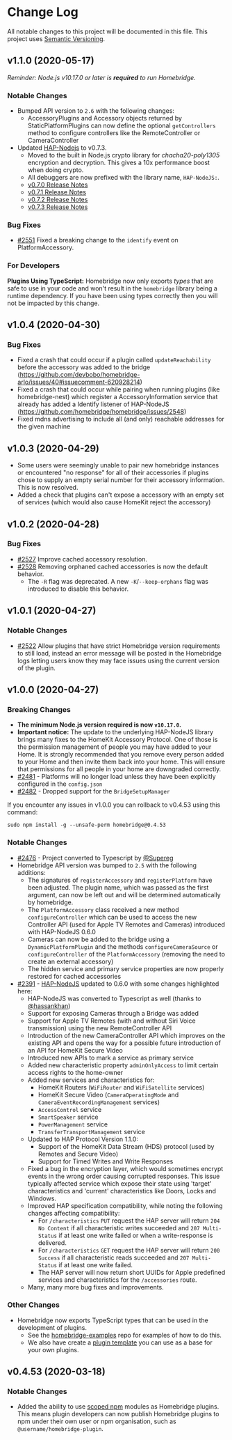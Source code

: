 # Change Log

All notable changes to this project will be documented in this file. This project uses [Semantic Versioning](https://semver.org/).

## v1.1.0 (2020-05-17)

*Reminder: Node.js v10.17.0 or later is **required** to run Homebridge.*

### Notable Changes

* Bumped API version to `2.6` with the following changes:
    * AccessoryPlugins and Accessory objects returned by StaticPlatformPlugins can now define the optional 
        `getControllers` method to configure controllers like the RemoteController or CameraController
* Updated [HAP-Nodejs](https://github.com/homebridge/HAP-NodeJS) to v0.7.3.
    * Moved to the built in Node.js crypto library for *chacha20-poly1305* encryption and decryption. This gives a 10x performance boost when doing crypto.
    * All debuggers are now prefixed with the library name, `HAP-NodeJS:`.
    * [v0.7.0 Release Notes](https://github.com/homebridge/HAP-NodeJS/releases/tag/v0.7.0)
    * [v0.7.1 Release Notes](https://github.com/homebridge/HAP-NodeJS/releases/tag/v0.7.1)
    * [v0.7.2 Release Notes](https://github.com/homebridge/HAP-NodeJS/releases/tag/v0.7.2)
    * [v0.7.3 Release Notes](https://github.com/homebridge/HAP-NodeJS/releases/tag/v0.7.3)

### Bug Fixes

* [#2551](https://github.com/homebridge/homebridge/issues/2551) Fixed a breaking change to the `identify` event on PlatformAccessory.

### For Developers

**Plugins Using TypeScript:** Homebridge now only exports *types* that are safe to use in your code and won't result in the `homebridge` library being a runtime dependency. If you have been using types correctly then you will not be impacted by this change.

## v1.0.4 (2020-04-30)

### Bug Fixes

* Fixed a crash that could occur if a plugin called `updateReachability` before the accessory was added to the bridge (https://github.com/devbobo/homebridge-arlo/issues/40#issuecomment-620928214)
* Fixed a crash that could occur while pairing when running plugins (like homebridge-nest) which register a AccessoryInformation service that already has added a Identify listener of HAP-NodeJS (https://github.com/homebridge/homebridge/issues/2548)
* Fixed mdns advertising to include all (and only) reachable addresses for the given machine

## v1.0.3 (2020-04-29)

* Some users were seemingly unable to pair new homebridge instances or encountered "no response" for all of their accessories if plugins chose to supply an empty serial number for their accessory information. This is now resolved.
* Added a check that plugins can't expose a accessory with an empty set of services (which would also cause HomeKit reject the accessory)

## v1.0.2 (2020-04-28)

### Bug Fixes

* [#2527](https://github.com/homebridge/homebridge/pull/2527) Improve cached accessory resolution.
* [#2528](https://github.com/homebridge/homebridge/pull/2528) Removing orphaned cached accessories is now the default behavior.
    * The `-R` flag was deprecated. A new `-K`/`--keep-orphans` flag was introduced to disable this behavior.

## v1.0.1 (2020-04-27)

### Notable Changes

* [#2522](https://github.com/homebridge/homebridge/pull/2522) Allow plugins that have strict Homebridge version requirements to still load, instead an error message will be posted in the Homebridge logs letting users know they may face issues using the current version of the plugin.

## v1.0.0 (2020-04-27)

### Breaking Changes

* **The minimum Node.js version required is now `v10.17.0`.**
* **Important notice:** The update to the underlying HAP-NodeJS library brings many fixes to the HomeKit Accessory Protocol. One of those is the permission management of people you may have added to your Home. It is strongly recommended that you remove every person added to your Home and then invite them back into your home. This will ensure that permissions for all people in your home are downgraded correctly.
* [#2481](https://github.com/homebridge/homebridge/pull/2481) - Platforms will no longer load unless they have been explicitly configured in the `config.json`
* [#2482](https://github.com/homebridge/homebridge/pull/2482) - Dropped support for the `BridgeSetupManager`

If you encounter any issues in v1.0.0 you can rollback to v0.4.53 using this command:

```
sudo npm install -g --unsafe-perm homebridge@0.4.53
```

### Notable Changes

* [#2476](https://github.com/homebridge/homebridge/pull/2476) - Project converted to Typescript by [@Supereg](https://github.com/Supereg)
* Homebridge API version was bumped to `2.5` with the following additions:
    * The signatures of `registerAccessory` and `registerPlatform` have been adjusted. The plugin name, which was passed as the first argument, can now be left out and will be determined automatically by homebridge.
    * The `PlatformAccessory` class received a new method `configureController` which can be used to access the new Controller API (used for Apple TV Remotes and Cameras) introduced with HAP-NodeJS 0.6.0
    * Cameras can now be added to the bridge using a `DynamicPlatformPlugin` and the methods `configureCameraSource` or `configureController` of the `PlatformAccessory` (removing the need to create an external accessory)
    * The hidden service and primary service properties are now properly restored for cached accessories
* [#2391](https://github.com/homebridge/homebridge/pull/2391) - [HAP-NodeJS](https://github.com/homebridge/HAP-NodeJS) 
updated to 0.6.0 with some changes highlighted here:
    * HAP-NodeJS was converted to Typescript as well (thanks to [@hassankhan](https://github.com/hassankhan))
    * Support for exposing Cameras through a Bridge was added
    * Support for Apple TV Remotes (with and without Siri Voice transmission) using the new RemoteController API
    * Introduction of the new CameraController API which improves on the existing API and opens the way for a possible future introduction of an API for HomeKit Secure Video
    * Introduced new APIs to mark a service as primary service
    * Added new characteristic property `adminOnlyAccess` to limit certain access rights to the home-owner
    * Added new services and characteristics for:
        * HomeKit Routers (`WiFiRouter` and `WiFiSatellite` services)
        * HomeKit Secure Video (`CameraOperatingMode` and `CameraEventRecordingManagement` services)
        * `AccessControl` service
        * `SmartSpeaker` service
        * `PowerManagement` service
        * `TransferTransportManagement` service
    * Updated to HAP Protocol Version 1.1.0:
        * Support of the HomeKit Data Stream (HDS) protocol (used by Remotes and Secure Video)
        * Support for Timed Writes and Write Responses
    * Fixed a bug in the encryption layer, which would sometimes encrypt events in the wrong order causing corrupted responses. 
        This issue typically affected service which expose their state using 'target' characteristics 
        and 'current' characteristics like Doors, Locks and Windows.
    * Improved HAP specification compatibility, while noting the following changes affecting compatibility:
        * For `/characteristics` `PUT` request the HAP server will return `204 No Content` if all characteristic writes succeeded and `207 Multi-Status` if at least one write failed or when a write-response is delivered.
        * For `/characteristics` `GET` request the HAP server will return `200 Success` if all characteristic reads  succeeded and `207 Multi-Status` if at least one write failed. 
        * The HAP server will now return short UUIDs for Apple predefined services and characteristics for the `/accessories` route.
    * Many, many more bug fixes and improvements.

### Other Changes

* Homebridge now exports TypeScript types that can be used in the development of plugins.
    * See the [homebridge-examples](https://github.com/homebridge/homebridge-examples) repo for examples of how to do this.
    * We also have create a [plugin template](https://github.com/homebridge/homebridge-plugin-template) you can use as a base for your own plugins.

## v0.4.53 (2020-03-18)

### Notable Changes

* Added the ability to use [scoped npm](https://docs.npmjs.com/using-npm/scope.html) modules as Homebridge plugins. This means plugin developers can now publish Homebridge plugins to npm under their own user or npm organisation, such as `@username/homebridge-plugin`.
